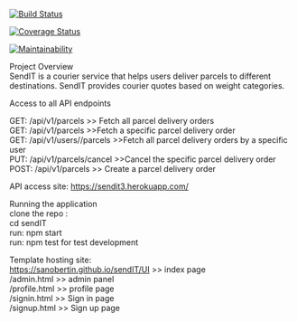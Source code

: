 [![Build Status](https://travis-ci.org/sanobertin/sendIT.svg?branch=develop)](https://travis-ci.org/sanobertin/sendIT) <br />

[![Coverage Status](https://coveralls.io/repos/github/sanobertin/sendIT/badge.svg?branch=develop)](https://coveralls.io/github/sanobertin/sendIT?branch=master) <br />

[![Maintainability](https://api.codeclimate.com/v1/badges/b9730dc36784773c6953/maintainability)](https://codeclimate.com/github/sanobertin/sendIT/maintainability) <br />

Project Overview<br />
SendIT is a courier service that helps users deliver parcels to different destinations. SendIT
provides courier quotes based on weight categories.<br />

Access to all API endpoints<br />

GET: /api/v1/parcels           >> Fetch all parcel delivery orders<br />
GET: /api/v1/parcels<parcelId>   >>Fetch a specific parcel delivery order<br />
GET: /api/v1/users/<usersId>/parcels  >>Fetch all parcel delivery orders by a specific user<br />
PUT: /api/v1/parcels<parcelID>/cancel >>Cancel the specific parcel delivery order<br />
POST: /api/v1/parcels >> Create a parcel delivery order<br />
  
API access site: https://sendit3.herokuapp.com/ <br />

Running the application <br />
clone the repo :<br />
cd sendIT <br />
run: npm start<br />
run: npm test  for test development <br />

Template hosting site: <br />
https://sanobertin.github.io/sendIT/UI  >> index page <br />
/admin.html  >> admin panel <br />
/profile.html  >>  profile page <br />
/signin.html  >> Sign in page <br />
/signup.html  >> Sign up page <br />

